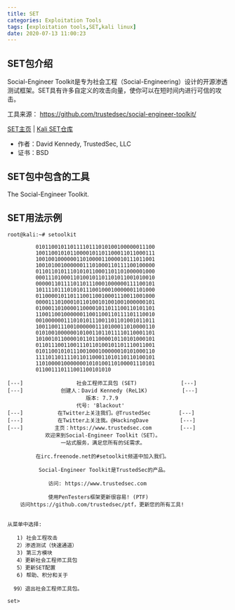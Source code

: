 ```yaml
---
title: SET
categories: Exploitation Tools
tags: [exploitation tools,SET,kali linux]
date: 2020-07-13 11:00:23
---
```


SET包介绍
----------

Social-Engineer Toolkit是专为社会工程（Social-Engineering）设计的开源渗透测试框架。SET具有许多自定义的攻击向量，使你可以在短时间内进行可信的攻击。  

工具来源： https://github.com/trustedsec/social-engineer-toolkit/  

[SET主页][1] | [Kali SET仓库][2]  

- 作者：David Kennedy, TrustedSec, LLC  
- 证书：BSD  

SET包中包含的工具
----------

The Social-Engineer Toolkit.  

SET用法示例
----------

```
root@kali:~# setoolkit

         01011001011011110111010100100000011100
         10011001010110000101101100011011000111
         10010010000001101000011000010111011001
         10010100100000011101000110111100100000
         01101101011101010110001101101000001000
         00011101000110100101101101011001010010
         00000110111101101110001000000111100101
         10111101110101011100100010000001101000
         01100001011011100110010001110011001000
         00001110100010110100101001001000000101
         01000110100001100001011011100110101101
         11001100100000011001100110111101110010
         00100000011101010111001101101001011011
         10011001110010000001110100011010000110
         01010010000001010011011011110110001101
         10100101100001011011000010110101000101
         01101110011001110110100101101110011001
         01011001010111001000100000010101000110
         11110110111101101100011010110110100101
         11010000100000001010100110100001110101
         011001110111001100101010

[---]                 社会工程师工具包 (SET)              [---]
[---]            创建人：David Kennedy (ReL1K)           [---]
                         版本: 7.7.9
                      代号: 'Blackout'
[---]           在Twitter上关注我们。@TrustedSec         [---]
[---]           在Twitter上关注我。@HackingDave          [---]
[---]          主页：https://www.trustedsec.com         [---]
            欢迎来到Social-Engineer Toolkit（SET）。
                 一站式服务，满足您所有的SE需求。

         在irc.freenode.net的#setoolkit频道中加入我们。

          Social-Engineer Toolkit是TrustedSec的产品。
   
             访问: https://www.trustedsec.com

             使用PenTesters框架更新很容易! (PTF)
    访问https://github.com/trustedsec/ptf，更新您的所有工具!


从菜单中选择:

   1) 社会工程攻击
   2）渗透测试（快速通道）
   3) 第三方模块
   4）更新社会工程师工具包
   5）更新SET配置
   6) 帮助、积分和关于

  99）退出社会工程师工具包。

set>
```

[1]: https://github.com/trustedsec/social-engineer-toolkit/
[2]: https://gitlab.com/kalilinux/packages/set
